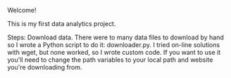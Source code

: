 Welcome!

This is my first data analytics project.

Steps:
    Download data. There were to many data files to download by hand so I wrote a Python script to do it: downloader.py. I tried on-line solutions with wget, but none worked, so I wrote custom code. If you want to use it you'll need to change the path variables to your local path and website you're downloading from.